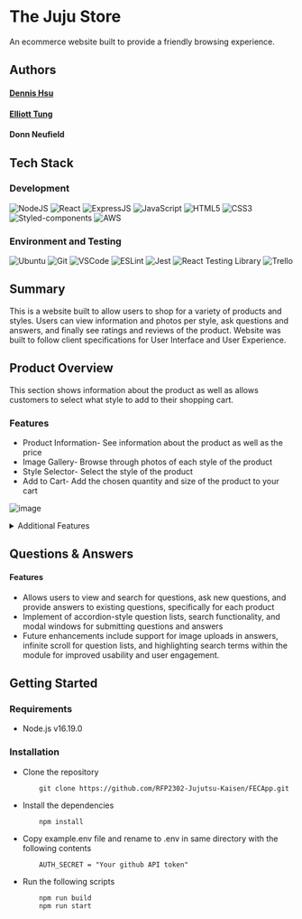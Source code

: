# The Juju Store

An ecommerce website built to provide a friendly browsing experience.

## Authors
#### [Dennis Hsu](https://github.com/denniseh7)
#### [Elliott Tung](https://github.com/elliott234)
#### Donn Neufield

## Tech Stack

### Development
![NodeJS](https://img.shields.io/badge/Node.js-43853D?style=for-the-badge&logo=node.js&logoColor=white)
![React](https://img.shields.io/badge/React-20232A?style=for-the-badge&logo=react&logoColor=61DAFB)
![ExpressJS](https://img.shields.io/badge/Express.js-404D59?style=for-the-badge)
![JavaScript](https://img.shields.io/badge/JavaScript-323330?style=for-the-badge&logo=javascript&logoColor=F7DF1E)
![HTML5](https://img.shields.io/badge/HTML5-E34F26?style=for-the-badge&logo=html5&logoColor=white)
![CSS3](https://img.shields.io/badge/CSS3-1572B6?style=for-the-badge&logo=css3&logoColor=white)
![Styled-components](https://img.shields.io/badge/styled--components-DB7093?style=for-the-badge&logo=styled-components&logoColor=white)
![AWS](https://img.shields.io/badge/Amazon_AWS-232F3E?style=for-the-badge&logo=amazon-aws&logoColor=white)

### Environment and Testing
![Ubuntu](https://img.shields.io/badge/Ubuntu-E95420?style=for-the-badge&logo=ubuntu&logoColor=white)
![Git](https://img.shields.io/badge/GIT-E44C30?style=for-the-badge&logo=git&logoColor=white)
![VSCode](https://img.shields.io/badge/Visual_Studio_Code-0078D4?style=for-the-badge&logo=visual%20studio%20code&logoColor=white)
![ESLint](https://img.shields.io/badge/eslint-3A33D1?style=for-the-badge&logo=eslint&logoColor=white)
![Jest](https://img.shields.io/badge/Jest-323330?style=for-the-badge&logo=Jest&logoColor=white)
![React Testing Library](https://img.shields.io/badge/testing%20library-323330?style=for-the-badge&logo=testing-library&logoColor=red)
![Trello](https://img.shields.io/badge/Trello-0052CC?style=for-the-badge&logo=trello&logoColor=white)

<!--- Dennis: Product Overview --->
## Summary
This is a website built to allow users to shop for a variety of products and styles. Users can view information and photos per style, ask questions and answers, and finally see ratings and reviews of the product. Website was built to follow client specifications for User Interface and User Experience.


## Product Overview
This section shows information about the product as well as allows customers to select what style to add to their shopping cart.

### Features

* Product Information- See information about the product as well as the price
* Image Gallery- Browse through photos of each style of the product
* Style Selector- Select the style of the product
* Add to Cart- Add the chosen quantity and size of the product to your cart

![image](https://user-images.githubusercontent.com/7811764/229316682-df459099-8756-43fb-87c5-bb81a1b60f3a.png)

<details>
<summary>Additional Features</summary>
<br>
  <ul>
    <li>Zoom in to photos of the gallery</li>
  </ul>
   
  ![Screenshot 2023-04-01 at 3 27 06 PM](https://user-images.githubusercontent.com/7811764/229317071-e47a91f8-4ca3-43be-ac67-53fb0b562551.png)
  
  <ul>
    <li>Show products that are on sale</li>
    <li>Share their experience on social media about the product</li>
  </ul>
  
  ![Screenshot 2023-04-01 at 3 29 49 PM](https://user-images.githubusercontent.com/7811764/229317574-ce7cdeb5-8a35-4899-884b-66b4e033696e.png)

</details>

<!--- Elliott: Questions and Answers --->
## Questions & Answers
#### Features
- Allows users to view and search for questions, ask new questions, and provide answers to existing questions, specifically for each product
- Implement of accordion-style question lists, search functionality, and modal windows for submitting questions and answers
- Future enhancements include support for image uploads in answers, infinite scroll for question lists, and highlighting search terms within the module for improved usability and user engagement.

## Getting Started

### Requirements
* Node.js v16.19.0

### Installation
* Clone the repository
    ```
        git clone https://github.com/RFP2302-Jujutsu-Kaisen/FECApp.git
    ```
* Install the dependencies
    ```
        npm install
    ```
* Copy example.env file and rename to .env in same directory with the following contents
    ```
        AUTH_SECRET = "Your github API token"
    ```
* Run the following scripts
    ```
        npm run build
        npm run start
    ```
